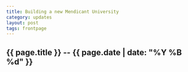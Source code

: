 ```yaml
---
title: Building a new Mendicant University
category: updates
layout: post
tags: frontpage
---
```


## {{ page.title }} -- {{ page.date | date: "%Y %B %d" }}


